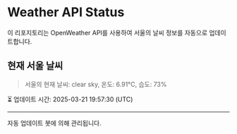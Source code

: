 
# Weather API Status

이 리포지토리는 OpenWeather API를 사용하여 서울의 날씨 정보를 자동으로 업데이트합니다.

## 현재 서울 날씨
> 서울의 현재 날씨: clear sky, 온도: 6.91°C, 습도: 73%

⏳ 업데이트 시간: 2025-03-21 19:57:30 (UTC)

---
자동 업데이트 봇에 의해 관리됩니다.
